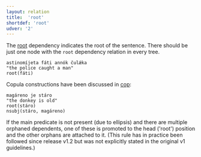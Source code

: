 ```yaml
---
layout: relation
title:  'root'
shortdef: 'root'
udver: '2'
---
```



The [root]() dependency indicates the root of the sentence. There should be just one node with the `root` dependency relation in every tree. 


~~~ sdparse
astinomíjeta fáti annók čulǽka 
"the police caught a man"                              
root(fáti)
~~~

Copula constructions have been discussed in [cop]():


~~~ sdparse
magáreno je stáro 
"the donkey is old"
root(stáro)
nsubj(stáro, magáreno)     
~~~ 

If the main predicate is not present (due to ellipsis) and there are multiple orphaned dependents, 
one of these is promoted to the head ('root') position and the other orphans are attached to it.
(This rule has in practice been followed since release v1.2 but was not explicitly stated in the
original v1 guidelines.)
<!-- Interlanguage links updated Po 11. listopadu 2024, 20:11:28 CET -->
